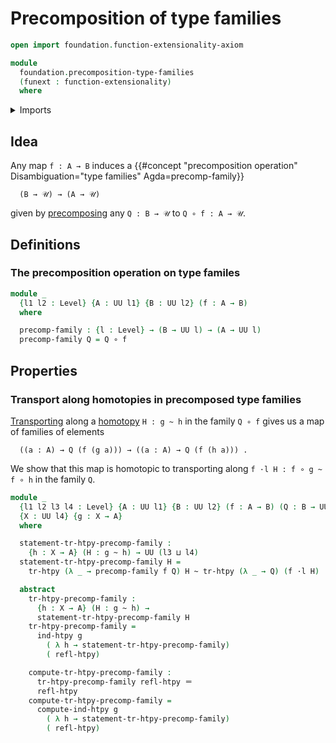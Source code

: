 # Precomposition of type families

```agda
open import foundation.function-extensionality-axiom

module
  foundation.precomposition-type-families
  (funext : function-extensionality)
  where
```

<details><summary>Imports</summary>

```agda
open import foundation.homotopy-induction funext
open import foundation.transport-along-homotopies funext
open import foundation.universe-levels
open import foundation.whiskering-homotopies-composition

open import foundation-core.function-types
open import foundation-core.homotopies
open import foundation-core.identity-types
```

</details>

## Idea

Any map `f : A → B` induces a
{{#concept "precomposition operation" Disambiguation="type families" Agda=precomp-family}}

```text
  (B → 𝒰) → (A → 𝒰)
```

given by [precomposing](foundation-core.precomposition-functions.md) any
`Q : B → 𝒰` to `Q ∘ f : A → 𝒰`.

## Definitions

### The precomposition operation on type familes

```agda
module _
  {l1 l2 : Level} {A : UU l1} {B : UU l2} (f : A → B)
  where

  precomp-family : {l : Level} → (B → UU l) → (A → UU l)
  precomp-family Q = Q ∘ f
```

## Properties

### Transport along homotopies in precomposed type families

[Transporting](foundation.transport-along-homotopies.md) along a
[homotopy](foundation.homotopies.md) `H : g ~ h` in the family `Q ∘ f` gives us
a map of families of elements

```text
  ((a : A) → Q (f (g a))) → ((a : A) → Q (f (h a))) .
```

We show that this map is homotopic to transporting along
`f ·l H : f ∘ g ~ f ∘ h` in the family `Q`.

```agda
module _
  {l1 l2 l3 l4 : Level} {A : UU l1} {B : UU l2} (f : A → B) (Q : B → UU l3)
  {X : UU l4} {g : X → A}
  where

  statement-tr-htpy-precomp-family :
    {h : X → A} (H : g ~ h) → UU (l3 ⊔ l4)
  statement-tr-htpy-precomp-family H =
    tr-htpy (λ _ → precomp-family f Q) H ~ tr-htpy (λ _ → Q) (f ·l H)

  abstract
    tr-htpy-precomp-family :
      {h : X → A} (H : g ~ h) →
      statement-tr-htpy-precomp-family H
    tr-htpy-precomp-family =
      ind-htpy g
        ( λ h → statement-tr-htpy-precomp-family)
        ( refl-htpy)

    compute-tr-htpy-precomp-family :
      tr-htpy-precomp-family refl-htpy ＝
      refl-htpy
    compute-tr-htpy-precomp-family =
      compute-ind-htpy g
        ( λ h → statement-tr-htpy-precomp-family)
        ( refl-htpy)
```
